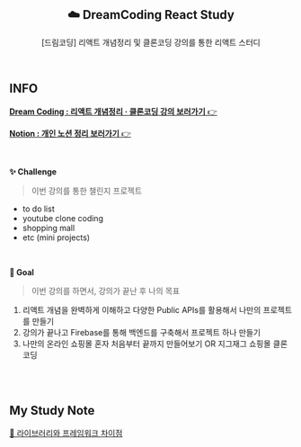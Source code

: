 <h2 align="center">☁️ DreamCoding React Study</h2>
<p align="center">[드림코딩] 리액트 개념정리 및 클론코딩 강의를 통한 리액트 스터디</p>

<br>

## INFO

[**Dream Coding : 리액트 개념정리 · 클론코딩 강의 보러가기** 👉](https://academy.dream-coding.com/courses/react)

[**Notion : 개인 노션 정리 보러가기** 👉](https://hyerimiya.notion.site/c11bd49955b84f828dd77a3516ca6ce7)

<br>

**✨ Challenge**

> 이번 강의를 통한 챌린지 프로젝트

- to do list
- youtube clone coding
- shopping mall
- etc (mini projects)

<br>

**🎯 Goal**

> 이번 강의를 하면서, 강의가 끝난 후 나의 목표

1. 리액트 개념을 완벽하게 이해하고 다양한 Public APIs를 활용해서 나만의 프로젝트를 만들기
2. 강의가 끝나고 Firebase를 통해 백엔드를 구축해서 프로젝트 하나 만들기
3. 나만의 온라인 쇼핑몰 혼자 처음부터 끝까지 만들어보기 OR 지그재그 쇼핑몰 클론코딩

<br>
<br>

## My Study Note

[📌 라이브러리와 프레임워크 차이점]()
